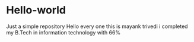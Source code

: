 # Hello-world
Just a simple repository
Hello every one this is mayank trivedi 
i completed my B.Tech in information technology with 66%
